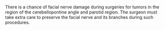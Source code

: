 There is a chance of facial nerve damage during surgeries for tumors in the region of the cerebellopontine angle and parotid region. The surgeon must take extra care to preserve the facial nerve and its branches during such procedures.